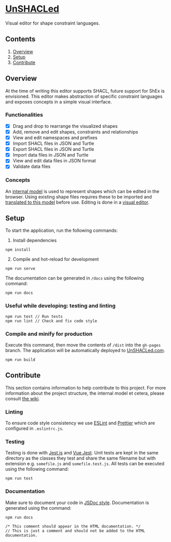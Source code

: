 # [UnSHACLed](https://osoc19.github.io/unshacled/)
Visual editor for shape constraint languages.
## Contents
1. [Overview](#Overview)
2. [Setup](#Setup)
3. [Contribute](#Contribute)

## Overview
At the time of writing this editor supports SHACL, future support for ShEx is envisioned. This editor makes abstraction of specific constraint languages and exposes concepts in a simple visual interface.

### Functionalities
- [x] Drag and drop to rearrange the visualized shapes
- [x] Add, remove and edit shapes, constraints and relationships
- [x] View and edit namespaces and prefixes
- [x] Import SHACL files in JSON and Turtle
- [x] Export SHACL files in JSON and Turtle
- [x] Import data files in JSON and Turtle
- [x] View and edit data files in JSON format
- [x] Validate data files

### Concepts
An [internal model](#Model) is used to represent shapes which can be edited in the browser. Using existing shape files requires these to be imported and [translated to this model](#Translation) before use. Editing is done in a [visual editor](#Interface).

## Setup
To start the application, run the following commands:
1. Install dependencies
```
npm install
```
2. Compile and hot-reload for development
```
npm run serve
```

The documentation can be generated in `/docs` using the following command:
```
npm run docs
```

### Useful while developing: testing and linting
```
npm run test // Run tests
npm run lint // Check and fix code style
```

### Compile and minify for production
Execute this command, then move the contents of `/dist` into the `gh-pages` branch. The application will be automatically deployed to [UnSHACLed.com](https://unshacled.com).
```
npm run build
```

## Contribute
This section contains information to help contribute to this project.
For more information about the project structure, the internal model et cetera, please consult [the wiki](https://github.com/oSoc19/unshacled/wiki/Home).

### Linting
To ensure code style consistency we use [ESLint](https://eslint.org/) and [Prettier](https://prettier.io/) which are configured in `.eslintrc.js`.

### Testing
Testing is done with [Jest.js](https://jestjs.io/) and [Vue Jest](https://github.com/vuejs/vue-jest). Unit tests are kept in the same directory as the classes they test and share the same filename but with extension e.g. `somefile.js` and `somefile.test.js`. All tests can be executed using the following command: 
```
npm run test
```

### Documentation
Make sure to document your code in [JSDoc style](https://jsdoc.app/). Documentation is generated using the command: 
```
npm run docs
```

```
/* This comment should appear in the HTML documentation. */
// This is just a comment and should not be added to the HTML documentation.
```
